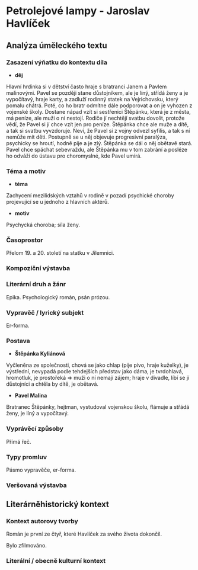 # Petrolejové lampy - Jaroslav Havlíček

## Analýza úměleckého textu

### Zasazení výňatku do kontextu díla

- **děj**

Hlavní hrdinka si v dětství často hraje s bratranci Janem a Pavlem malinovými. Pavel se později stane důstojníkem, ale je líný, střídá ženy a je vypočítavý, hraje karty, a zadluží rodinný statek na Vejrichovsku, který pomalu chátrá. Poté, co ho bratr odmítne dále podporovat a on je vyhozen z vojenské školy. Dostane nápad vzít si sestřenici Štěpánku, která je z města, má peníze, ale muži o ní nestojí. Rodiče jí nechtějí svatbu dovolit, protože vědí, že Pavel si jí chce vzít jen pro peníze. Štěpánka chce ale muže a dítě, a tak si svatbu vyvzdoruje. Neví, že Pavel si z vojny odvezl syfilis, a tak s ní nemůže mít děti. Postupně se u něj objevuje progresivní paralýza, psychicky se hroutí, hodně pije a je zlý. Štěpánka se dál o něj obětavě stará. Pavel chce spáchat sebevraždu, ale Štěpánka mu v tom zabrání a posléze ho odváží do ústavu pro choromyslné, kde Pavel umírá.

### Téma a motiv

- **téma**

Zachycení mezilidských vztahů v rodině v pozadí psychické choroby projevující se u jednoho z hlavních aktérů.

- **motiv**

Psychycká choroba; síla ženy.

### Časoprostor

Přelom 19. a 20. století na statku v Jilemnici.

### Kompoziční výstavba

### Literární druh a žánr

Epika. Psychologický román, psán prózou.

### Vypravěč / lyrický subjekt

Er-forma.

### Postava

- **Štěpánka Kyliánová**

Vyčleněna ze společnosti, chová se jako chlap (pije pivo, hraje kuželky), je výstřední, nevypadá podle tehdejších představ jako dáma, je tvrdohlavá, hromotluk, je prostořeká => muži o ní nemají zájem; hraje v divadle, líbí se jí důstojníci a chtěla by dítě, je obětavá.

- **Pavel Malina**

Bratranec Štěpánky, hejtman, vystudoval vojenskou školu, flámuje a střádá ženy, je líný a vypočítavý.

### Vyprávěcí způsoby

Přímá řeč.

### Typy promluv

Pásmo vypravěče, er-forma.

### Veršovaná výstavba

## Literárněhistorický kontext

### Kontext autorovy tvorby

Román je první ze čtyř, které Havlíček za svého života dokončil.

Bylo zfilmováno.

### Literální / obecně kulturní kontext
